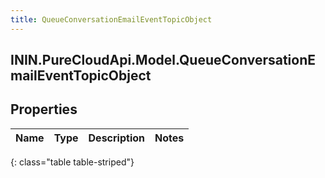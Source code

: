 ```yaml
---
title: QueueConversationEmailEventTopicObject
---
```

## ININ.PureCloudApi.Model.QueueConversationEmailEventTopicObject

## Properties

|Name | Type | Description | Notes|
|------------ | ------------- | ------------- | -------------|
{: class="table table-striped"}


